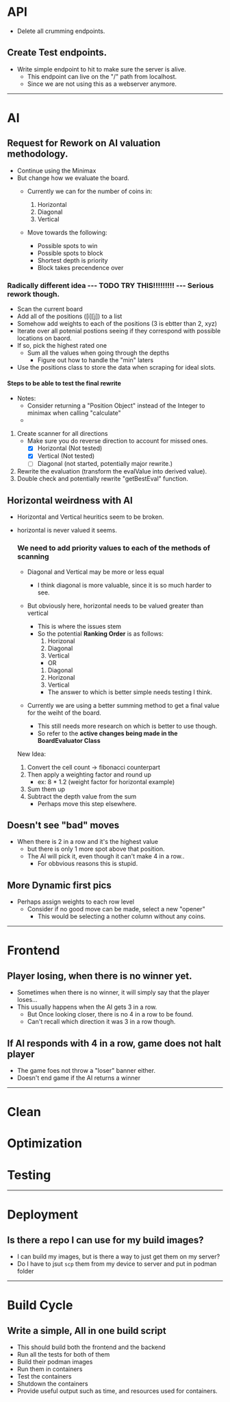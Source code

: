# API
- Delete all crumming endpoints.

## Create Test endpoints.
- Write simple endpoint to hit to make sure the server is alive.
    - This endpoint can live on the "/" path from localhost.
    - Since we are not using this as a webserver anymore.


-----------------------------------------------------------------------------------------
# AI

## Request for Rework on AI valuation methodology.
- Continue using the Minimax
- But change how we evaluate the board.
    - Currently we can for the number of coins in:
        1. Horizontal
        2. Diagonal
        3. Vertical

    - Move towards the following:
        - Possible spots to win
        - Possible spots to block
        - Shortest depth is priority
        - Block takes precendence over 
    
### Radically different idea --- TODO TRY THIS!!!!!!!!! --- Serious rework though.
- Scan the current board
- Add all of the positions ([i][j]) to a list
- Somehow add weights to each of the positions (3 is ebtter than 2, xyz)
- Iterate over all potenial postions seeing if they correspond with possible locations on baord.
- If so, pick the highest rated one
    - Sum all the values when going through the depths
        - Figure out how to handle the "min" laters
- Use the positions class to store the data when scraping for ideal slots.

#### Steps to be able to test the final rewrite
- Notes:
    - Consider returning a "Position Object" instead of the Integer to minimax when calling "calculate"
    - 

1. Create scanner for all directions
    - Make sure you do reverse direction to account for missed ones.
        - [x] Horizontal (Not tested)
        - [x] Vertical (Not tested)
        - [ ] Diagonal (not started, potentially major rewrite.)

2. Rewrite the evaluation (transform the evalValue into derived value).
3. Double check and potentially rewrite "getBestEval" function.




## Horizontal weirdness with AI 
- Horizontal and Vertical heuritics seem to be broken.
- horizontal is never valued it seems.

    ### We need to add priority values to each of the methods of scanning
    - Diagonal and Vertical may be more or less equal
        - I think diagonal is more valuable, since it is so much harder to see.
    - But obviously here, horizontal needs to be valued greater than vertical
        - This is where the issues stem
        - So the potential **Ranking Order** is as follows:
            1. Horizonal
            2. Diagonal
            3. Vertical
            - OR
            1. Diagonal
            2. Horizonal
            3. Vertical
            - The answer to which is better simple needs testing I think.

    - Currently we are using a better summing method to get a final value for the weiht of the board.
        - This still needs more research on which is better to use though.
        - So refer to the **active changes being made in the BoardEvaluator Class**


    New Idea:
    1. Convert the cell count -> fibonacci counterpart
    2. Then apply a weighting factor and round up
        - ex: 8 * 1.2 (weight factor for horizontal example)
    3. Sum them up
    4. Subtract the depth value from the sum
        - Perhaps move this step elsewhere.


## Doesn't see "bad" moves
- When there is 2 in a row and it's the highest value
    - but there is only 1 more spot above that position.
    - The AI will pick it, even though it can't make 4 in a row..
        - For obbvious reasons this is stupid.

## More Dynamic first pics
- Perhaps assign weights to each row level
    - Consider if no good move can be made, select a new "opener"
        - This would be selecting a nother column without any coins.

-----------------------------------------------------------------------------------------
# Frontend

## Player losing, when there is no winner yet.
- Sometimes when there is no winner, it will simply say that the player loses...
- This usually happens when the AI gets 3 in a row.
    - But Once looking closer, there is no 4 in a row to be found.
    - Can't recall which direction it was 3 in a row though.


## If AI responds with 4 in a row, game does not halt player
- The game foes not throw a "loser" banner either.
- Doesn't end game if the AI returns a winner

-----------------------------------------------------------------------------------------
# Clean
# Optimization
# Testing

-----------------------------------------------------------------------------------------
# Deployment

## Is there a repo I can use for my build images?
- I can build my images, but is there a way to just get them on my server?
- Do I have to jsut `scp` them from my device to server and put in podman folder

-----------------------------------------------------------------------------------------
# Build Cycle
## Write a simple, All in one build script
- This should build both the frontend and the backend
- Run all the tests for both of them
- Build their podman images
- Run them in containers
- Test the containers
- Shutdown the containers
- Provide useful output such as time, and resources used for containers.


